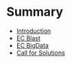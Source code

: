 # Summary

* [Introduction](README.md)
* [EC Blast](chapter1.md)
* [EC BigData](chapter2.md)
* [Call for Solutions](chapter3.md)

